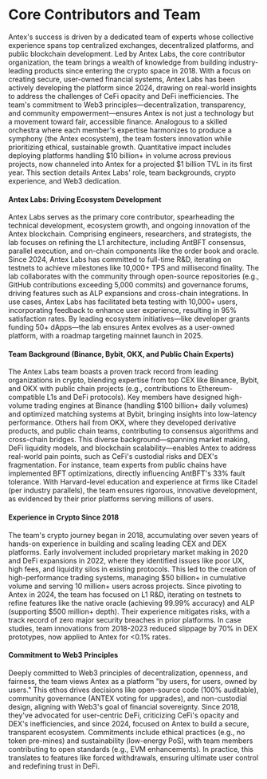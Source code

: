 # Core Contributors and Team

Antex's success is driven by a dedicated team of experts whose collective experience spans top centralized exchanges, decentralized platforms, and public blockchain development. Led by Antex Labs, the core contributor organization, the team brings a wealth of knowledge from building industry-leading products since entering the crypto space in 2018. With a focus on creating secure, user-owned financial systems, Antex Labs has been actively developing the platform since 2024, drawing on real-world insights to address the challenges of CeFi opacity and DeFi inefficiencies. The team's commitment to Web3 principles—decentralization, transparency, and community empowerment—ensures Antex is not just a technology but a movement toward fair, accessible finance. Analogous to a skilled orchestra where each member's expertise harmonizes to produce a symphony (the Antex ecosystem), the team fosters innovation while prioritizing ethical, sustainable growth. Quantitative impact includes deploying platforms handling $10 billion+ in volume across previous projects, now channeled into Antex for a projected $1 billion TVL in its first year. This section details Antex Labs' role, team backgrounds, crypto experience, and Web3 dedication.

#### Antex Labs: Driving Ecosystem Development

Antex Labs serves as the primary core contributor, spearheading the technical development, ecosystem growth, and ongoing innovation of the Antex blockchain. Comprising engineers, researchers, and strategists, the lab focuses on refining the L1 architecture, including AntBFT consensus, parallel execution, and on-chain components like the order book and oracle. Since 2024, Antex Labs has committed to full-time R\&D, iterating on testnets to achieve milestones like 10,000+ TPS and millisecond finality. The lab collaborates with the community through open-source repositories (e.g., GitHub contributions exceeding 5,000 commits) and governance forums, driving features such as ALP expansions and cross-chain integrations. In use cases, Antex Labs has facilitated beta testing with 10,000+ users, incorporating feedback to enhance user experience, resulting in 95% satisfaction rates. By leading ecosystem initiatives—like developer grants funding 50+ dApps—the lab ensures Antex evolves as a user-owned platform, with a roadmap targeting mainnet launch in 2025.

#### Team Background (Binance, Bybit, OKX, and Public Chain Experts)

The Antex Labs team boasts a proven track record from leading organizations in crypto, blending expertise from top CEX like Binance, Bybit, and OKX with public chain projects (e.g., contributions to Ethereum-compatible L1s and DeFi protocols). Key members have designed high-volume trading engines at Binance (handling $100 billion+ daily volumes) and optimized matching systems at Bybit, bringing insights into low-latency performance. Others hail from OKX, where they developed derivative products, and public chain teams, contributing to consensus algorithms and cross-chain bridges. This diverse background—spanning market making, DeFi liquidity models, and blockchain scalability—enables Antex to address real-world pain points, such as CeFi's custodial risks and DEX's fragmentation. For instance, team experts from public chains have implemented BFT optimizations, directly influencing AntBFT's 33% fault tolerance. With Harvard-level education and experience at firms like Citadel (per industry parallels), the team ensures rigorous, innovative development, as evidenced by their prior platforms serving millions of users.

#### Experience in Crypto Since 2018

The team's crypto journey began in 2018, accumulating over seven years of hands-on experience in building and scaling leading CEX and DEX platforms. Early involvement included proprietary market making in 2020 and DeFi expansions in 2022, where they identified issues like poor UX, high fees, and liquidity silos in existing protocols. This led to the creation of high-performance trading systems, managing $50 billion+ in cumulative volume and serving 10 million+ users across projects. Since pivoting to Antex in 2024, the team has focused on L1 R\&D, iterating on testnets to refine features like the native oracle (achieving 99.99% accuracy) and ALP (supporting $500 million+ depth). Their experience mitigates risks, with a track record of zero major security breaches in prior platforms. In case studies, team innovations from 2018-2023 reduced slippage by 70% in DEX prototypes, now applied to Antex for <0.1% rates.

#### Commitment to Web3 Principles

Deeply committed to Web3 principles of decentralization, openness, and fairness, the team views Antex as a platform "by users, for users, owned by users." This ethos drives decisions like open-source code (100% auditable), community governance (ANTEX voting for upgrades), and non-custodial design, aligning with Web3's goal of financial sovereignty. Since 2018, they've advocated for user-centric DeFi, criticizing CeFi's opacity and DEX's inefficiencies, and since 2024, focused on Antex to build a secure, transparent ecosystem. Commitments include ethical practices (e.g., no token pre-mines) and sustainability (low-energy PoS), with team members contributing to open standards (e.g., EVM enhancements). In practice, this translates to features like forced withdrawals, ensuring ultimate user control and redefining trust in DeFi.
